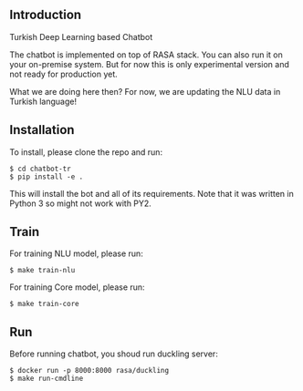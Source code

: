 ## Introduction

Turkish Deep Learning based Chatbot

The chatbot is implemented on top of RASA stack. You can also run it on your on-premise system. But for now this is only experimental version and not ready for production yet.

What we are doing here then? 
For now, we are updating the NLU data in Turkish language!

## Installation

To install, please clone the repo and run:
```console
$ cd chatbot-tr
$ pip install -e .
```
This will install the bot and all of its requirements. Note that it was written in Python 3 so might not work with PY2.


## Train

For training NLU model, please run:
```console
$ make train-nlu
```

For training Core model, please run:
```console
$ make train-core
```

## Run

Before running chatbot, you shoud run duckling server:
```console
$ docker run -p 8000:8000 rasa/duckling
$ make run-cmdline
```
